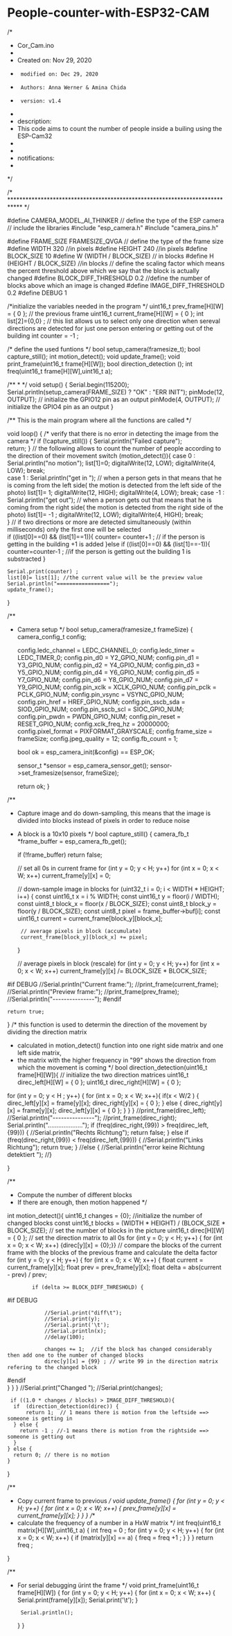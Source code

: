 # People-counter-with-ESP32-CAM
/*
 * Cor_Cam.ino
 *
 *  Created on: Nov 29, 2020
 *      modified on: Dec 29, 2020
 *      Authors: Anna Werner & Amina Chida
 *      version: v1.4 
 *  
 *  description:
 *  This code aims to count the number of people inside a builing using the ESP-Cam32 
 *  
 *  
 *  notifications:
 *  
 */
 
/* **************************************************************************** */

#define CAMERA_MODEL_AI_THINKER // define the type of the ESP camera 
// include the libraries 
#include "esp_camera.h"
#include "camera_pins.h"

#define FRAME_SIZE FRAMESIZE_QVGA // define the type of the frame size
#define WIDTH 320 //in pixels 
#define HEIGHT 240 //in pixels 
#define BLOCK_SIZE 10
#define W (WIDTH / BLOCK_SIZE) // in blocks 
#define H (HEIGHT / BLOCK_SIZE) //in blocks 
// define the scaling factor  which means the percent threshold above which we say that the block is actually changed
#define BLOCK_DIFF_THRESHOLD 0.2
//define the number of blocks above which an image is changed 
#define IMAGE_DIFF_THRESHOLD 0.2
#define DEBUG 1

/*initialize the variables needed in the program
*/
uint16_t prev_frame[H][W] = { 0 }; // the previous frame 
uint16_t current_frame[H][W] = { 0 };
int list[2]={0,0} ; // this list allows us to select only one direction when sereval directions are detected for just one person entering or getting out of the building 
int counter = -1 ; 

/* define the used funtions 
 */
bool setup_camera(framesize_t);
bool capture_still();
int motion_detect();
void update_frame();
void print_frame(uint16_t frame[H][W]);
bool direction_detection ();
int freq(uint16_t frame[H][W],uint16_t a);


/**
 *
 */
void setup() {
    Serial.begin(115200);
    Serial.println(setup_camera(FRAME_SIZE) ? "OK" : "ERR INIT");
    pinMode(12, OUTPUT);  // initialize the GPIO12 pin as an output
    pinMode(4, OUTPUT);  // initialize the GPIO4 pin as an output
}

/**
 This is the main program where all the functions are called 
 */
 
void loop() {
    /* verify that there is no error in detecting the image from the camera */
    if (!capture_still()) {
        Serial.println("Failed capture");      
        return;
    }
// the following allows to count the number of people according to the direction of their movement 
   switch (motion_detect()){
    case 0 : 
      Serial.println("no motion");
      list[1]=0;
      digitalWrite(12, LOW);
      digitalWrite(4, LOW);
      break;  
    case 1 : 
      Serial.println("get in "); // when a person gets in that means that he is coming from the left side( the motion is detected from the left side of the photo) 
      list[1]= 1;
      digitalWrite(12, HIGH);
      digitalWrite(4, LOW);
      break; 
    case -1 : 
      Serial.println("get out"); // when a person gets out that means that he is coming from the right side( the motion is detected from the right side of the photo) 
      list[1]= -1 ;
      digitalWrite(12, LOW);
      digitalWrite(4, HIGH);
      break;       
   }
 // if two directions or more are detected simultaneously (within milliseconds) only the first one will be selected     
    if ((list[0]==0) && (list[1]==1)){
       counter= counter+1 ; // if the person is getting in the building +1 is added 
    }else if ((list[0]==0) && (list[1]==-1)){
        counter=counter-1 ; //if the person is getting out the building 1 is substracted
       }
       
    Serial.print(counter) ; 
    list[0]= list[1]; //the current value will be the preview value
    Serial.println("=================");
    update_frame();
      
}


/**
 * Camera setup
 */
bool setup_camera(framesize_t frameSize) {
    camera_config_t config;

    config.ledc_channel = LEDC_CHANNEL_0;
    config.ledc_timer = LEDC_TIMER_0;
    config.pin_d0 = Y2_GPIO_NUM;
    config.pin_d1 = Y3_GPIO_NUM;
    config.pin_d2 = Y4_GPIO_NUM;
    config.pin_d3 = Y5_GPIO_NUM;
    config.pin_d4 = Y6_GPIO_NUM;
    config.pin_d5 = Y7_GPIO_NUM;
    config.pin_d6 = Y8_GPIO_NUM;
    config.pin_d7 = Y9_GPIO_NUM;
    config.pin_xclk = XCLK_GPIO_NUM;
    config.pin_pclk = PCLK_GPIO_NUM;
    config.pin_vsync = VSYNC_GPIO_NUM;
    config.pin_href = HREF_GPIO_NUM;
    config.pin_sscb_sda = SIOD_GPIO_NUM;
    config.pin_sscb_scl = SIOC_GPIO_NUM;
    config.pin_pwdn = PWDN_GPIO_NUM;
    config.pin_reset = RESET_GPIO_NUM;
    config.xclk_freq_hz = 20000000;
    config.pixel_format = PIXFORMAT_GRAYSCALE;
    config.frame_size = frameSize;
    config.jpeg_quality = 12;
    config.fb_count = 1;

    bool ok = esp_camera_init(&config) == ESP_OK;

    sensor_t *sensor = esp_camera_sensor_get();
    sensor->set_framesize(sensor, frameSize);

    return ok;
}

/**
 * Capture image and do down-sampling, this means that the image is divided into blocks instead of pixels in order to reduce noise 
 * A block is a 10x10 pixels
 */
bool capture_still() {
    camera_fb_t *frame_buffer = esp_camera_fb_get();

    if (!frame_buffer)
        return false;

    // set all 0s in current frame
    for (int y = 0; y < H; y++)
        for (int x = 0; x < W; x++)
            current_frame[y][x] = 0;


    // down-sample image in blocks
    for (uint32_t i = 0; i < WIDTH * HEIGHT; i++) {
        const uint16_t x = i % WIDTH;
        const uint16_t y = floor(i / WIDTH);
        const uint8_t block_x = floor(x / BLOCK_SIZE);
        const uint8_t block_y = floor(y / BLOCK_SIZE);
        const uint8_t pixel = frame_buffer->buf[i];
        const uint16_t current = current_frame[block_y][block_x];

        // average pixels in block (accumulate)
        current_frame[block_y][block_x] += pixel;
    }

    // average pixels in block (rescale)
    for (int y = 0; y < H; y++)
        for (int x = 0; x < W; x++)
            current_frame[y][x] /= BLOCK_SIZE * BLOCK_SIZE;

#if DEBUG
    //Serial.println("Current frame:");
    //print_frame(current_frame);
    //Serial.println("Preview frame:");
    //print_frame(prev_frame);
    //Serial.println("---------------");
#endif

    return true;
}
/* this function is used to determin the direction of the movement by dividing the direction matrix 
 * calculated in motion_detect() function into one right side matrix and one left side matrix,
 * the matrix with the higher frequency in "99" shows the direction from which the movement is coming 
 */
bool direction_detection(uint16_t frame[H][W]){
  // initialize the two direction matrices 
  uint16_t direc_left[H][W] = { 0 };
  uint16_t direc_right[H][W] = { 0 };
  
  for (int y = 0; y < H ; y++) {
      for (int x = 0; x < W; x++){
        if(x < W/2 ) {                   
          direc_left[y][x] = frame[y][x];
          direc_right[y][x] = { 0 };
        } 
        else {
           direc_right[y][x] = frame[y][x];
           direc_left[y][x] = { 0 };
        }
      } 
      }
      //print_frame(direc_left);
      //Serial.println("---------------");
      //print_frame(direc_right);
      Serial.println("....................");
  if (freq(direc_right,{99}) > freq(direc_left,{99})) {
    //Serial.println("Rechts Richtung");
    return false;
    } else if (freq(direc_right,{99}) < freq(direc_left,{99})) { 
      //Serial.println("Links Richtung");
      return true; 
    }
    //else {
      //Serial.println("error keine Richtung detektiert ");
    //} 
   
}


/**
 * Compute the number of different blocks
 * If there are enough, then motion happened
 */

int motion_detect(){
    uint16_t changes = {0}; //initialize the number of changed blocks 
    const uint16_t blocks = (WIDTH * HEIGHT) / (BLOCK_SIZE * BLOCK_SIZE); // set the number of blocks in the picture
    uint16_t direc[H][W] = { 0 };
    // set the direction matrix to all 0s
    for (int y = 0; y < H; y++)
       { for (int x = 0; x < W; x++)
       {direc[y][x] = {0};}}
    // compare the blocks of the current frame with the blocks of the previous frame and calculate the delta factor 
    for (int y = 0; y < H; y++) {
        for (int x = 0; x < W; x++) {
            float current = current_frame[y][x]; 
            float prev = prev_frame[y][x];
            float delta = abs(current - prev) / prev;
    
            if (delta >= BLOCK_DIFF_THRESHOLD) { 
#if DEBUG
                  
                //Serial.print("diff\t");
                //Serial.print(y);
                //Serial.print('\t');
                //Serial.println(x);
                //delay(100);
                
                changes += 1;  //if the block has changed considerably then add one to the number of changed blocks 
                direc[y][x] = {99} ; // write 99 in the direction matrix refering to the changed block 
 #endif               
            }
    }
    }
     //Serial.print("Changed ");
     //Serial.print(changes);

     if ((1.0 * changes / blocks) > IMAGE_DIFF_THRESHOLD){
      if  (direction_detection(direc)) {
          return 1;  // 1 means there is motion from the leftside ==> someone is getting in
      } else {
        return -1 ; //-1 means there is motion from the rightside ==> someone is getting out  
      }  
    } else {
      return 0; // there is no motion 
    }
}




/**
 * Copy current frame to previous
 */
void update_frame() { 
    for (int y = 0; y < H; y++) {
        for (int x = 0; x < W; x++) {
            prev_frame[y][x] = current_frame[y][x];
        }
    }
}
/**
 * calculate the frequency of a number in a HxW matrix 
 */
int freq(uint16_t matrix[H][W],uint16_t a) {
   int freq = 0 ; 
   for (int y = 0; y < H; y++) {
        for (int x = 0; x < W; x++) {
            if (matrix[y][x] == a) {
              freq = freq +1 ;
            }
        }
    }
    return freq ;

}

/**
 * For serial debugging ürint the frame 
 */
void print_frame(uint16_t frame[H][W]) {
    for (int y = 0; y < H; y++) {
        for (int x = 0; x < W; x++) {
            Serial.print(frame[y][x]);
            Serial.print('\t');
        }

        Serial.println();
    }
}
